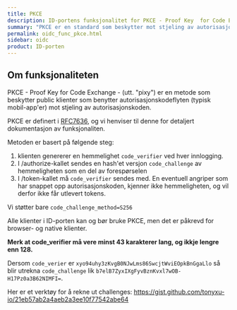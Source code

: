```yaml
---
title: PKCE
description: ID-portens funksjonalitet for PKCE - Proof Key  for Code Exchange
summary: "PKCE er en standard som beskytter mot stjeling av autorisasjonkoden, typisk ved bruk av mobil-app'er."
permalink: oidc_func_pkce.html
sidebar: oidc
product: ID-porten
---
```


## Om funksjonaliteten

PKCE - Proof Key  for Code Exchange - (utt. "pixy") er en metode som beskytter public klienter som benytter autorisasjonskodeflyten (typisk mobil-app'er) mot stjeling av autorisasjonskoden.

PKCE er definert i [RFC7636](https://tools.ietf.org/html/rfc7636), og vi henviser til denne for detaljert dokumentasjon av funksjonaliten.

Metoden er basert på  følgende steg:

1. klienten genererer en hemmelighet `code_verifier` ved hver innlogging.  
2. I /authorize-kallet sendes en hash'et versjon `code_challenge` av hemmeligheten som en del av forespørselen
3. I /token-kallet må `code_verifier` sendes med. En eventuell angriper som har snappet opp autorisasjonskoden, kjenner ikke hemmeligheten, og vil derfor ikke får utlevert tokens.

Vi støtter bare `code_challenge_method=S256`

Alle klienter i ID-porten kan og bør bruke PKCE, men det er påkrevd for browser- og native klienter.

**Merk at code_verifier må vere minst 43 karakterer lang, og ikkje lengre enn 128.**

Dersom `code_verier` er `xyo94uhy3zKvgB0NJwLms86SwcjtWviEOpkBnGgaLlo` så blir utrekna `code_challenge` lik `b7elB7ZyxIXgFyvBznKvxl7wOB-H17Pz0a3B62NIMFI=`.

Her er et verktøy for å rekne ut challenges: https://gist.github.com/tonyxu-io/21eb57ab2a4aeb2a3ee10f77542abe64
